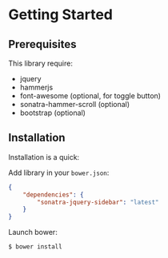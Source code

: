 Getting Started
===============

Prerequisites
-------------

This library require:

- jquery
- hammerjs
- font-awesome (optional, for toggle button)
- sonatra-hammer-scroll (optional)
- bootstrap (optional)

Installation
------------

Installation is a quick:

Add library in your `bower.json`:

```json
{
    "dependencies": {
        "sonatra-jquery-sidebar": "latest"
    }
}
```

Launch bower:

```bash
$ bower install
```
